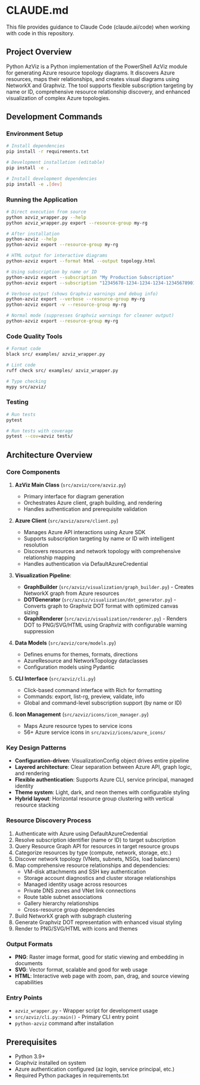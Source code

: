 # CLAUDE.md

This file provides guidance to Claude Code (claude.ai/code) when working with code in this repository.

## Project Overview

Python AzViz is a Python implementation of the PowerShell AzViz module for generating Azure resource topology diagrams. It discovers Azure resources, maps their relationships, and creates visual diagrams using NetworkX and Graphviz. The tool supports flexible subscription targeting by name or ID, comprehensive resource relationship discovery, and enhanced visualization of complex Azure topologies.

## Development Commands

### Environment Setup
```bash
# Install dependencies
pip install -r requirements.txt

# Development installation (editable)
pip install -e .

# Install development dependencies
pip install -e .[dev]
```

### Running the Application
```bash
# Direct execution from source
python azviz_wrapper.py --help
python azviz_wrapper.py export --resource-group my-rg

# After installation
python-azviz --help
python-azviz export --resource-group my-rg

# HTML output for interactive diagrams
python-azviz export --format html --output topology.html

# Using subscription by name or ID
python-azviz export --subscription "My Production Subscription"
python-azviz export --subscription "12345678-1234-1234-1234-123456789012"

# Verbose output (shows Graphviz warnings and debug info)
python-azviz export --verbose --resource-group my-rg
python-azviz export -v --resource-group my-rg

# Normal mode (suppresses Graphviz warnings for cleaner output)
python-azviz export --resource-group my-rg
```

### Code Quality Tools
```bash
# Format code
black src/ examples/ azviz_wrapper.py

# Lint code
ruff check src/ examples/ azviz_wrapper.py

# Type checking
mypy src/azviz/
```

### Testing
```bash
# Run tests
pytest

# Run tests with coverage
pytest --cov=azviz tests/
```

## Architecture Overview

### Core Components

1. **AzViz Main Class** (`src/azviz/core/azviz.py`)
   - Primary interface for diagram generation
   - Orchestrates Azure client, graph building, and rendering
   - Handles authentication and prerequisite validation

2. **Azure Client** (`src/azviz/azure/client.py`)
   - Manages Azure API interactions using Azure SDK
   - Supports subscription targeting by name or ID with intelligent resolution
   - Discovers resources and network topology with comprehensive relationship mapping
   - Handles authentication via DefaultAzureCredential

3. **Visualization Pipeline**:
   - **GraphBuilder** (`src/azviz/visualization/graph_builder.py`) - Creates NetworkX graph from Azure resources
   - **DOTGenerator** (`src/azviz/visualization/dot_generator.py`) - Converts graph to Graphviz DOT format with optimized canvas sizing
   - **GraphRenderer** (`src/azviz/visualization/renderer.py`) - Renders DOT to PNG/SVG/HTML using Graphviz with configurable warning suppression

4. **Data Models** (`src/azviz/core/models.py`)
   - Defines enums for themes, formats, directions
   - AzureResource and NetworkTopology dataclasses
   - Configuration models using Pydantic

5. **CLI Interface** (`src/azviz/cli.py`)
   - Click-based command interface with Rich for formatting
   - Commands: export, list-rg, preview, validate, info
   - Global and command-level subscription support (by name or ID)

6. **Icon Management** (`src/azviz/icons/icon_manager.py`)
   - Maps Azure resource types to service icons
   - 56+ Azure service icons in `src/azviz/icons/azure_icons/`

### Key Design Patterns

- **Configuration-driven**: VisualizationConfig object drives entire pipeline
- **Layered architecture**: Clear separation between Azure API, graph logic, and rendering
- **Flexible authentication**: Supports Azure CLI, service principal, managed identity
- **Theme system**: Light, dark, and neon themes with configurable styling
- **Hybrid layout**: Horizontal resource group clustering with vertical resource stacking

### Resource Discovery Process

1. Authenticate with Azure using DefaultAzureCredential
2. Resolve subscription identifier (name or ID) to target subscription
3. Query Resource Graph API for resources in target resource groups
4. Categorize resources by type (compute, network, storage, etc.)
5. Discover network topology (VNets, subnets, NSGs, load balancers)
6. Map comprehensive resource relationships and dependencies:
   - VM-disk attachments and SSH key authentication
   - Storage account diagnostics and cluster storage relationships
   - Managed identity usage across resources
   - Private DNS zones and VNet link connections
   - Route table subnet associations
   - Gallery hierarchy relationships
   - Cross-resource group dependencies
7. Build NetworkX graph with subgraph clustering
8. Generate Graphviz DOT representation with enhanced visual styling
9. Render to PNG/SVG/HTML with icons and themes

### Output Formats

- **PNG**: Raster image format, good for static viewing and embedding in documents
- **SVG**: Vector format, scalable and good for web usage
- **HTML**: Interactive web page with zoom, pan, drag, and source viewing capabilities

### Entry Points

- `azviz_wrapper.py` - Wrapper script for development usage
- `src/azviz/cli.py:main()` - Primary CLI entry point
- `python-azviz` command after installation

## Prerequisites

- Python 3.9+
- Graphviz installed on system
- Azure authentication configured (az login, service principal, etc.)
- Required Python packages in requirements.txt
